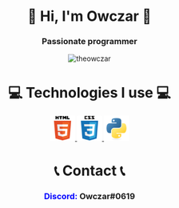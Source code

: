 <h1 align="center">👋 Hi, I'm Owczar 👋</h1>
<h3 align="center">Passionate programmer</h3>
<div align="center"><img src="https://komarev.com/ghpvc/?username=theowczar&color=blueviolet&style=for-the-badge&label=profile+views" alt="theowczar" />

<br>
<h1 align="center">💻 Technologies I use 💻</h1>
<a href="https://www.w3.org/html/" target="_blank" rel="noreferrer"> <img src="https://raw.githubusercontent.com/devicons/devicon/master/icons/html5/html5-original-wordmark.svg" alt="html5" width="50" height="50"/> </a> 
<a href="https://www.w3schools.com/css/" target="_blank" rel="noreferrer"> <img src="https://raw.githubusercontent.com/devicons/devicon/master/icons/css3/css3-original-wordmark.svg" alt="css3" width="50" height="50"/> </a> 
<a href="https://www.python.org" target="_blank" rel="noreferrer"> <img src="https://raw.githubusercontent.com/devicons/devicon/master/icons/python/python-original.svg" alt="python" width="50" height="50"/> </a> 

<br>
<h1 align="center">📞 Contact 📞</h1>
  <h3><span style="color: blue;">Discord:</span> <b>Owczar#0619</b></h3> 
</div>
<br>

